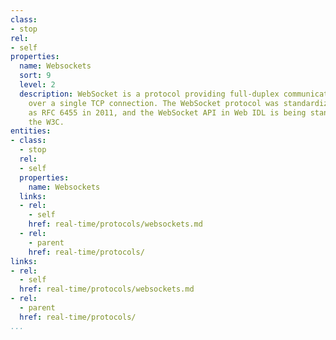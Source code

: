 ```yaml
---
class:
- stop
rel:
- self
properties:
  name: Websockets
  sort: 9
  level: 2
  description: WebSocket is a protocol providing full-duplex communication channels
    over a single TCP connection. The WebSocket protocol was standardized by the IETF
    as RFC 6455 in 2011, and the WebSocket API in Web IDL is being standardized by
    the W3C.
entities:
- class:
  - stop
  rel:
  - self
  properties:
    name: Websockets
  links:
  - rel:
    - self
    href: real-time/protocols/websockets.md
  - rel:
    - parent
    href: real-time/protocols/
links:
- rel:
  - self
  href: real-time/protocols/websockets.md
- rel:
  - parent
  href: real-time/protocols/
...
```


